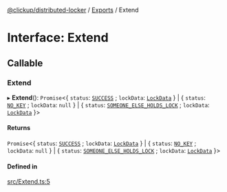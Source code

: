 [@clickup/distributed-locker](../README.md) / [Exports](../modules.md) / Extend

# Interface: Extend

## Callable

### Extend

▸ **Extend**(): `Promise`\<\{ `status`: [`SUCCESS`](../enums/LockStatus.md#success) ; `lockData`: [`LockData`](LockData.md)  } \| \{ `status`: [`NO_KEY`](../enums/LockStatus.md#no_key) ; `lockData`: ``null``  } \| \{ `status`: [`SOMEONE_ELSE_HOLDS_LOCK`](../enums/LockStatus.md#someone_else_holds_lock) ; `lockData`: [`LockData`](LockData.md)  }\>

#### Returns

`Promise`\<\{ `status`: [`SUCCESS`](../enums/LockStatus.md#success) ; `lockData`: [`LockData`](LockData.md)  } \| \{ `status`: [`NO_KEY`](../enums/LockStatus.md#no_key) ; `lockData`: ``null``  } \| \{ `status`: [`SOMEONE_ELSE_HOLDS_LOCK`](../enums/LockStatus.md#someone_else_holds_lock) ; `lockData`: [`LockData`](LockData.md)  }\>

#### Defined in

[src/Extend.ts:5](https://github.com/clickup/distributed-locker/blob/master/src/Extend.ts#L5)
